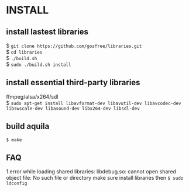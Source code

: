 INSTALL
=======

## install lastest libraries
$ `git clone https://github.com/gozfree/libraries.git`  
$ `cd libraries`  
$ `./build.sh`  
$ `sudo ./build.sh install`  

## install essential third-party libraries
  ffmpeg/alsa/x264/sdl  
$ `sudo apt-get install libavformat-dev libavutil-dev libavcodec-dev libswscale-dev
libasound-dev libx264-dev libsdl-dev`

## build aquila
`$ make`

## FAQ
1.error while loading shared libraries: libdebug.so: cannot open shared object file: No such file or directory
  make sure install libraries then
  `$ sudo ldconfig`
